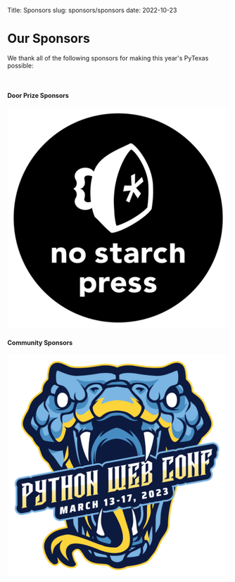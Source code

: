 Title: Sponsors
slug: sponsors/sponsors
date: 2022-10-23


# Our Sponsors
We thank all of the following sponsors for making this year's PyTexas possible:

<br>
<!-- 
<div class="container">
  <h3>Platinum</h3>
    <div class="row mb-4">
      <div class="col-4">
        <a href="">
        <img src="">
        </a>
      </div>
    </div>
-->


#### Door Prize Sponsors
<div class="row mb-4">
  <div class="col-3">
    <a href="https://nostarch.com/">
    <img src="/theme/img/sponsors/no-starch.png" alt="No Starch Press logo">
    </a>
  </div>

</div>

#### Community Sponsors

<div class="row mb-4">
    <div class="col-3">
      <a href="https://2023.pythonwebconf.com/">
      <img src="/theme/img/sponsors/pwc23.png" alt="Python Web Conf Logo">
      </a>
    </div>
</div>

</div>


